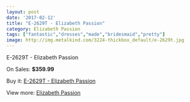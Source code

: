 ```yaml
---
layout: post
date: '2017-02-12'
title: "E-2629T - Elizabeth Passion"
category: Elizabeth Passion
tags: ["fantastic","dresses","made","bridesmaid","pretty"]
image: http://img.metalkind.com/3224-thickbox_default/e-2629t.jpg
---
```

E-2629T - Elizabeth Passion

On Sales: **$359.99**
<a href="https://www.metalkind.com/en/elizabeth-passion/1476-e-2629t.html"><amp-img layout="responsive" width="600" height="600" src="//img.metalkind.com/3224-thickbox_default/e-2629t.jpg" alt="E-2629T - Elizabeth Passion 0" /></a>

Buy it: [E-2629T - Elizabeth Passion](https://www.metalkind.com/en/elizabeth-passion/1476-e-2629t.html "E-2629T - Elizabeth Passion")

View more: [Elizabeth Passion](https://www.metalkind.com/en/43-elizabeth-passion "Elizabeth Passion")